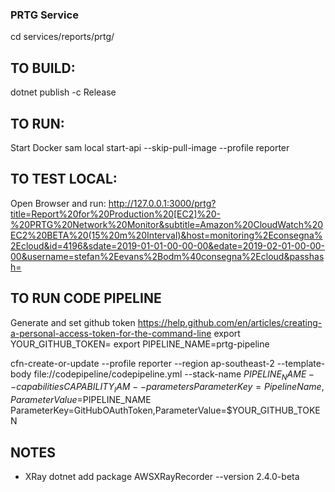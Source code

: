 ### PRTG Service
cd services/reports/prtg/

## TO BUILD:
dotnet publish -c Release

## TO RUN:
Start Docker
sam local start-api --skip-pull-image --profile reporter

## TO TEST LOCAL:
Open Browser and run:
http://127.0.0.1:3000/prtg?title=Report%20for%20Production%20[EC2]%20-%20PRTG%20Network%20Monitor&subtitle=Amazon%20CloudWatch%20EC2%20BETA%20(15%20m%20Interval)&host=monitoring%2Econsegna%2Ecloud&id=4196&sdate=2019-01-01-00-00-00&edate=2019-02-01-00-00-00&username=stefan%2Eevans%2Bodm%40consegna%2Ecloud&passhash=

## TO RUN CODE PIPELINE
Generate and set github token
https://help.github.com/en/articles/creating-a-personal-access-token-for-the-command-line
export YOUR_GITHUB_TOKEN=
export PIPELINE_NAME=prtg-pipeline

cfn-create-or-update --profile reporter --region ap-southeast-2 --template-body file://codepipeline/codepipeline.yml --stack-name $PIPELINE_NAME --capabilities CAPABILITY_IAM --parameters ParameterKey=PipelineName,ParameterValue=$PIPELINE_NAME ParameterKey=GitHubOAuthToken,ParameterValue=$YOUR_GITHUB_TOKEN


## NOTES

* XRay
dotnet add package AWSXRayRecorder --version 2.4.0-beta